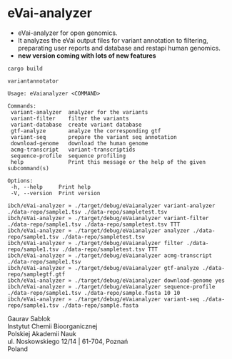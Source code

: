 # eVai-analyzer
 - eVai-analyzer for open genomics.
 - It analyzes the eVai output files for variant annotation to filtering, preparating user reports and database and restapi human genomics.
 - **new version coming with lots of new features**
 
 ```
 cargo build
 ```

 ```
 variantannotator

 Usage: eVaianalyzer <COMMAND>

 Commands:
  variant-analyzer  analyzer for the variants
  variant-filter    filter the variants
  variant-database  create variant database
  gtf-analyze       analyze the corresponding gtf
  variant-seq       prepare the variant seq annotation
  download-genome   download the human genome
  acmg-transcript   variant-transcriptids
  sequence-profile  sequence profiling
  help              Print this message or the help of the given subcommand(s)

 Options:
  -h, --help     Print help
  -V, --version  Print version
 
 ibch/eVai-analyzer » ./target/debug/eVaianalyzer variant-analyzer ./data-repo/sample1.tsv ./data-repo/sampletest.tsv
 ibch/eVai-analyzer » ./target/debug/eVaianalyzer variant-filter ./data-repo/sample1.tsv ./data-repo/sampletest.tsv TTT
 ibch/eVai-analyzer » ./target/debug/eVaianalyzer analyzer ./data-repo/sample1.tsv ./data-repo/sampletest.tsv
 ibch/eVai-analyzer » ./target/debug/eVaianalyzer filter ./data-repo/sample1.tsv ./data-repo/sampletest.tsv TTT
 ibch/eVai-analyzer » ./target/debug/eVaianalyzer acmg-transcript ./data-repo/sample1.tsv 
 ibch/eVai-analyzer » ./target/debug/eVaianalyzer gtf-analyze ./data-repo/samplegtf.gtf
 ibch/eVai-analyzer » ./target/debug/eVaianalyzer download-genome yes
 ibch/eVai-analyzer » ./target/debug/eVaianalyzer sequence-profile ./data-repo/sample1.tsv ./data-repo/sample.fasta 10 10
 ibch/eVai-analyzer » ./target/debug/eVaianalyzer variant-seq ./data-repo/sample1.tsv ./data-repo/sample.fasta
 ```

 Gaurav Sablok \
 Instytut Chemii Bioorganicznej \
 Polskiej Akademii Nauk \
 ul. Noskowskiego 12/14 | 61-704, Poznań \
 Poland

